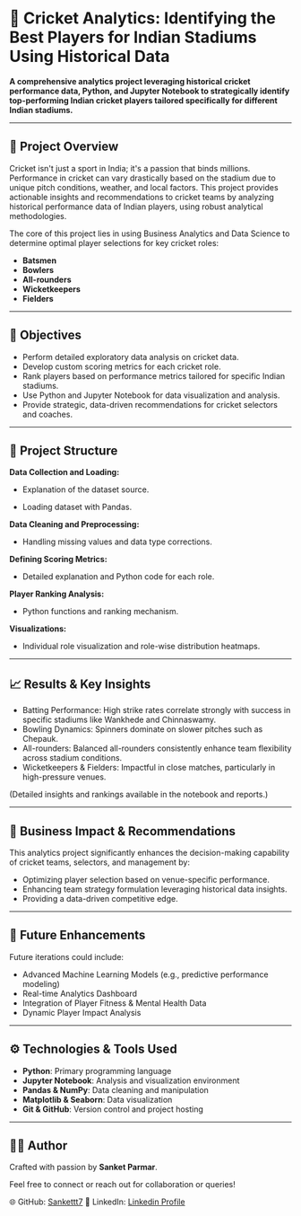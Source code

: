 # 🏏 Cricket Analytics: Identifying the Best Players for Indian Stadiums Using Historical Data

**A comprehensive analytics project leveraging historical cricket performance data, Python, and Jupyter Notebook to strategically identify top-performing Indian cricket players tailored specifically for different Indian stadiums.**

---

## 📖 Project Overview

Cricket isn't just a sport in India; it's a passion that binds millions. Performance in cricket can vary drastically based on the stadium due to unique pitch conditions, weather, and local factors. This project provides actionable insights and recommendations to cricket teams by analyzing historical performance data of Indian players, using robust analytical methodologies. 

The core of this project lies in using Business Analytics and Data Science to determine optimal player selections for key cricket roles:
- **Batsmen**
- **Bowlers**
- **All-rounders**
- **Wicketkeepers**
- **Fielders**

---

## 🎯 Objectives

- Perform detailed exploratory data analysis on cricket data.
- Develop custom scoring metrics for each cricket role.
- Rank players based on performance metrics tailored for specific Indian stadiums.
- Use Python and Jupyter Notebook for data visualization and analysis.
- Provide strategic, data-driven recommendations for cricket selectors and coaches.

---

## 📂 Project Structure

**Data Collection and Loading:**

- Explanation of the dataset source.

- Loading dataset with Pandas.

**Data Cleaning and Preprocessing:**

- Handling missing values and data type corrections.

**Defining Scoring Metrics:**

- Detailed explanation and Python code for each role.

**Player Ranking Analysis:**

- Python functions and ranking mechanism.

**Visualizations:**

- Individual role visualization and role-wise distribution heatmaps.

---

## 📈 Results & Key Insights

- Batting Performance: High strike rates correlate strongly with success in specific stadiums like Wankhede and Chinnaswamy.
- Bowling Dynamics: Spinners dominate on slower pitches such as Chepauk.
- All-rounders: Balanced all-rounders consistently enhance team flexibility across stadium conditions.
- Wicketkeepers & Fielders: Impactful in close matches, particularly in high-pressure venues.

(Detailed insights and rankings available in the notebook and reports.)

---

## 🤝 Business Impact & Recommendations

This analytics project significantly enhances the decision-making capability of cricket teams, selectors, and management by:

- Optimizing player selection based on venue-specific performance.
- Enhancing team strategy formulation leveraging historical data insights.
- Providing a data-driven competitive edge.

---

## 🌟 Future Enhancements
Future iterations could include:

- Advanced Machine Learning Models (e.g., predictive performance modeling)
- Real-time Analytics Dashboard
- Integration of Player Fitness & Mental Health Data
- Dynamic Player Impact Analysis

---

## ⚙️ Technologies & Tools Used

- **Python**: Primary programming language
- **Jupyter Notebook**: Analysis and visualization environment
- **Pandas & NumPy**: Data cleaning and manipulation
- **Matplotlib & Seaborn**: Data visualization
- **Git & GitHub**: Version control and project hosting

---

## 👨‍💻 Author
Crafted with passion by **Sanket Parmar**.

Feel free to connect or reach out for collaboration or queries!

🌐 GitHub: [Sankettt7](https://github.com/Sankettt7)
📧 LinkedIn: [Linkedin Profile](https://www.linkedin.com/in/sanket-p-1407/)
